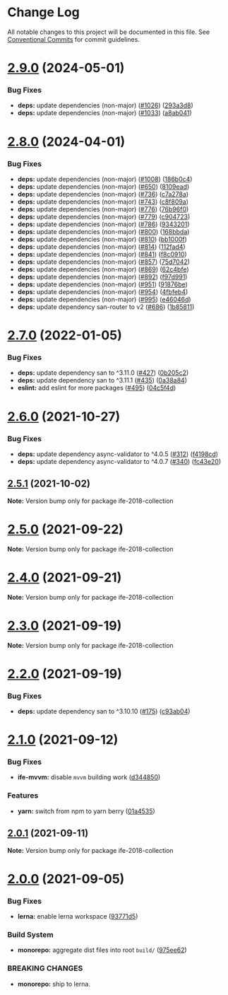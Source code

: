 # Change Log

All notable changes to this project will be documented in this file.
See [Conventional Commits](https://conventionalcommits.org) for commit guidelines.

# [2.9.0](https://github.com/sabertazimi/hust-web/compare/v2.8.0...v2.9.0) (2024-05-01)


### Bug Fixes

* **deps:** update dependencies (non-major) ([#1026](https://github.com/sabertazimi/hust-web/issues/1026)) ([293a3d8](https://github.com/sabertazimi/hust-web/commit/293a3d859bbb67bb9ffdcd878c5c9ccfe23a9015))
* **deps:** update dependencies (non-major) ([#1033](https://github.com/sabertazimi/hust-web/issues/1033)) ([a8ab041](https://github.com/sabertazimi/hust-web/commit/a8ab04184ab844f4d4a2f52b018112fa66e946f6))





# [2.8.0](https://github.com/sabertazimi/hust-web/compare/v2.7.0...v2.8.0) (2024-04-01)


### Bug Fixes

* **deps:** update dependencies (non-major) ([#1008](https://github.com/sabertazimi/hust-web/issues/1008)) ([186b0c4](https://github.com/sabertazimi/hust-web/commit/186b0c4ada2e427a2e46ea6c8e6ba91c83035f4e))
* **deps:** update dependencies (non-major) ([#650](https://github.com/sabertazimi/hust-web/issues/650)) ([8109ead](https://github.com/sabertazimi/hust-web/commit/8109eadfc849e3bf213fd35d3b95b870d40fc8f1))
* **deps:** update dependencies (non-major) ([#736](https://github.com/sabertazimi/hust-web/issues/736)) ([c7a278a](https://github.com/sabertazimi/hust-web/commit/c7a278af81bf0abc0b6e39ae39009cddc13a823e))
* **deps:** update dependencies (non-major) ([#743](https://github.com/sabertazimi/hust-web/issues/743)) ([c8f809a](https://github.com/sabertazimi/hust-web/commit/c8f809a01390114e0755c9644c3bd7da3611f110))
* **deps:** update dependencies (non-major) ([#776](https://github.com/sabertazimi/hust-web/issues/776)) ([76b96f0](https://github.com/sabertazimi/hust-web/commit/76b96f062a9c021bb9e94c65e05d8b7e4778fe3d))
* **deps:** update dependencies (non-major) ([#779](https://github.com/sabertazimi/hust-web/issues/779)) ([c904723](https://github.com/sabertazimi/hust-web/commit/c9047238134ab68993c55e59a2be32447e3c4a82))
* **deps:** update dependencies (non-major) ([#786](https://github.com/sabertazimi/hust-web/issues/786)) ([9343201](https://github.com/sabertazimi/hust-web/commit/9343201d9ce97e63bd37ff38cc3d54588d3f76cb))
* **deps:** update dependencies (non-major) ([#800](https://github.com/sabertazimi/hust-web/issues/800)) ([168bbda](https://github.com/sabertazimi/hust-web/commit/168bbda3b43223ea21181bfd56181e90331b266e))
* **deps:** update dependencies (non-major) ([#810](https://github.com/sabertazimi/hust-web/issues/810)) ([bb1000f](https://github.com/sabertazimi/hust-web/commit/bb1000f4034a096bea2f7e66a85cde66e245868a))
* **deps:** update dependencies (non-major) ([#814](https://github.com/sabertazimi/hust-web/issues/814)) ([112fad4](https://github.com/sabertazimi/hust-web/commit/112fad4fbc1ab7990b489b80e8be3422a03a1f7d))
* **deps:** update dependencies (non-major) ([#841](https://github.com/sabertazimi/hust-web/issues/841)) ([f8c0910](https://github.com/sabertazimi/hust-web/commit/f8c0910cba32d7fe11447e3e5962551bd282f7be))
* **deps:** update dependencies (non-major) ([#857](https://github.com/sabertazimi/hust-web/issues/857)) ([75d7042](https://github.com/sabertazimi/hust-web/commit/75d7042e47a3ad7145de97b92c0d59e3e3987319))
* **deps:** update dependencies (non-major) ([#869](https://github.com/sabertazimi/hust-web/issues/869)) ([62c4bfe](https://github.com/sabertazimi/hust-web/commit/62c4bfe06a12a51b3b764ebc56cd984dbe6e37eb))
* **deps:** update dependencies (non-major) ([#892](https://github.com/sabertazimi/hust-web/issues/892)) ([f97d991](https://github.com/sabertazimi/hust-web/commit/f97d991b772e8a36f3f3d9bf6d2c774716f509d3))
* **deps:** update dependencies (non-major) ([#951](https://github.com/sabertazimi/hust-web/issues/951)) ([91876be](https://github.com/sabertazimi/hust-web/commit/91876be71fa29719cac5ade7e24703d34e5421c1))
* **deps:** update dependencies (non-major) ([#954](https://github.com/sabertazimi/hust-web/issues/954)) ([4fbfeb4](https://github.com/sabertazimi/hust-web/commit/4fbfeb43a81f3a3fd05e3fb6530d505fb9b5c55b))
* **deps:** update dependencies (non-major) ([#995](https://github.com/sabertazimi/hust-web/issues/995)) ([e46046d](https://github.com/sabertazimi/hust-web/commit/e46046d2850553d4e905b31513d4be5d711d1c5c))
* **deps:** update dependency san-router to v2 ([#686](https://github.com/sabertazimi/hust-web/issues/686)) ([1b85811](https://github.com/sabertazimi/hust-web/commit/1b85811ed121e87ad26da541ff1a8cfe387594ce))





# [2.7.0](https://github.com/sabertazimi/hust-web/compare/v2.6.0...v2.7.0) (2022-01-05)


### Bug Fixes

* **deps:** update dependency san to ^3.11.0 ([#427](https://github.com/sabertazimi/hust-web/issues/427)) ([0b205c2](https://github.com/sabertazimi/hust-web/commit/0b205c2bf3d4812aa0f2f699ea94acf427efcc0d))
* **deps:** update dependency san to ^3.11.1 ([#435](https://github.com/sabertazimi/hust-web/issues/435)) ([0a38a84](https://github.com/sabertazimi/hust-web/commit/0a38a8496977af1122af8c5d4a53de510533adfc))
* **eslint:** add eslint for more packages ([#495](https://github.com/sabertazimi/hust-web/issues/495)) ([04c5f4d](https://github.com/sabertazimi/hust-web/commit/04c5f4de8a62ee5d65b18c44d3c3126814f66fc8))





# [2.6.0](https://github.com/sabertazimi/hust-web/compare/v2.5.1...v2.6.0) (2021-10-27)


### Bug Fixes

* **deps:** update dependency async-validator to ^4.0.5 ([#312](https://github.com/sabertazimi/hust-web/issues/312)) ([f4198cd](https://github.com/sabertazimi/hust-web/commit/f4198cd7b546008209481210277730a0f2940d17))
* **deps:** update dependency async-validator to ^4.0.7 ([#340](https://github.com/sabertazimi/hust-web/issues/340)) ([fc43e20](https://github.com/sabertazimi/hust-web/commit/fc43e20add5cc0e7f2b7fac09a2033155bffdc98))





## [2.5.1](https://github.com/sabertazimi/hust-web/compare/v2.5.0...v2.5.1) (2021-10-02)

**Note:** Version bump only for package ife-2018-collection





# [2.5.0](https://github.com/sabertazimi/hust-web/compare/v2.4.0...v2.5.0) (2021-09-22)

**Note:** Version bump only for package ife-2018-collection





# [2.4.0](https://github.com/sabertazimi/hust-web/compare/v2.3.0...v2.4.0) (2021-09-21)

**Note:** Version bump only for package ife-2018-collection





# [2.3.0](https://github.com/sabertazimi/hust-web/compare/v2.2.0...v2.3.0) (2021-09-19)

**Note:** Version bump only for package ife-2018-collection





# [2.2.0](https://github.com/sabertazimi/hust-web/compare/v2.1.0...v2.2.0) (2021-09-19)


### Bug Fixes

* **deps:** update dependency san to ^3.10.10 ([#175](https://github.com/sabertazimi/hust-web/issues/175)) ([c93ab04](https://github.com/sabertazimi/hust-web/commit/c93ab0422afe21bcf373c806b5666a538cedf77f))





# [2.1.0](https://github.com/sabertazimi/hust-web/compare/v2.0.1...v2.1.0) (2021-09-12)


### Bug Fixes

* **ife-mvvm:** disable `mvvm` building work ([d344850](https://github.com/sabertazimi/hust-web/commit/d344850202ed973ec6be1a44b94284e2f72f7d48))


### Features

* **yarn:** switch from npm to yarn berry ([01a4535](https://github.com/sabertazimi/hust-web/commit/01a453550737290373c7c41cd2077fed98555a26))





## [2.0.1](https://github.com/sabertazimi/hust-web/compare/v2.0.0...v2.0.1) (2021-09-11)

**Note:** Version bump only for package ife-2018-collection





# [2.0.0](https://github.com/sabertazimi/hust-web/compare/v1.2.0...v2.0.0) (2021-09-05)


### Bug Fixes

* **lerna:** enable lerna workspace ([93771d5](https://github.com/sabertazimi/hust-web/commit/93771d5ad84d8fc96a66f93f0ec75a11a0fe6c65))


### Build System

* **monorepo:** aggregate dist files into root `build/` ([975ee62](https://github.com/sabertazimi/hust-web/commit/975ee62aa2637702568a44bf978e6b723fb35e0f))


### BREAKING CHANGES

* **monorepo:** ship to lerna.
